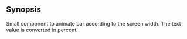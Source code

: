 ## Synopsis

Small component to animate bar according to the screen width. The text value is converted in percent.
